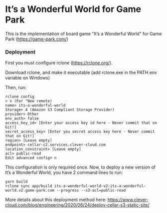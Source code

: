 # It’s a Wonderful World for Game Park

This is the implementation of board game "It’s a Wonderful World" for Game Park (https://game-park.com/)

### Deployment
First you must configure rclone (https://rclone.org/).

Download rclone, and make it executable (add rclone.exe in the PATH env variable on Windows)

Then, run:

```
rclone config
> n (For "New remote)
name> its-a-wonderful-world
Storage> 4 (Amazon S3 Compliant Storage Provider)
provider> Other
env_auth> false
access_key_id> [Enter your access key id here - Never commit that on Git!]
secret_access_key> [Enter you secret access key here - Never commit that on Git!]
region> [Leave empty]
endpoint> cellar-c2.services.clever-cloud.com
location_constraint> [Leave empty]
acl> public-read
Edit advanced config> n
```

This configuration is only required once.
Now, to deploy a new version of It’s a Wonderful World, you have 2 command lines to run:

```
yarn build
rclone sync app/build its-a-wonderful-world-v2:its-a-wonderful-world.v2.game-park.com --progress --s3-acl=public-read
```

More details about this deployment method here: https://www.clever-cloud.com/blog/engineering/2020/06/24/deploy-cellar-s3-static-site/
